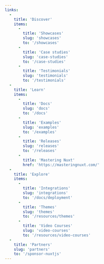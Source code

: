 ```yaml
---
links:
  -
    title: 'Discover'
    items:
      -
        title: 'Showcases'
        slug: 'showcases'
        to: '/showcases'
      -
        title: 'Case studies'
        slug: 'case-studies'
        to: '/case-studies'
      -
        title: 'Testimonials'
        slug: 'testimonials'
        to: '/testimonials'
  -
    title: 'Learn'
    items:
      -
        title: 'Docs'
        slug: 'docs'
        to: '/docs'
      -
        title: 'Examples'
        slug: 'examples'
        to: '/examples'
      -
        title: 'Releases'
        slug: 'releases'
        to: '/releases'
      -
        title: 'Mastering Nuxt'
        href: 'https://masteringnuxt.com/'
  -
    title: 'Explore'
    items:
      -
        title: 'Integrations'
        slug: 'integrations'
        to: '/docs/deployment'
      -
        title: 'Themes'
        slug: 'themes'
        to: '/resources/themes'
      -
        title: 'Video Courses'
        slug: 'video-courses'
        to: '/resources/video-courses'
  -
    title: 'Partners'
    slug: 'partners'
    to: '/sponsor-nuxtjs'
---
```

